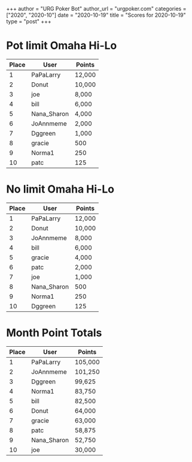 +++
author = "URG Poker Bot"
author_url = "urgpoker.com"
categories = ["2020", "2020-10"]
date = "2020-10-19"
title = "Scores for 2020-10-19"
type = "post"
+++
# Pot limit Omaha Hi-Lo

| Place | User | Points |
|-------|------|--------|
| 1 | PaPaLarry | 12,000 |
| 2 | Donut | 10,000 |
| 3 | joe | 8,000 |
| 4 | bill | 6,000 |
| 5 | Nana_Sharon | 4,000 |
| 6 | JoAnnmeme | 2,000 |
| 7 | Dggreen | 1,000 |
| 8 | gracie | 500 |
| 9 | Norma1 | 250 |
| 10 | patc | 125 |

# No limit Omaha Hi-Lo

| Place | User | Points |
|-------|------|--------|
| 1 | PaPaLarry | 12,000 |
| 2 | Donut | 10,000 |
| 3 | JoAnnmeme | 8,000 |
| 4 | bill | 6,000 |
| 5 | gracie | 4,000 |
| 6 | patc | 2,000 |
| 7 | joe | 1,000 |
| 8 | Nana_Sharon | 500 |
| 9 | Norma1 | 250 |
| 10 | Dggreen | 125 |

# Month Point Totals

| Place | User | Points |
|-------|------|--------|
| 1 | PaPaLarry | 105,000 |
| 2 | JoAnnmeme | 101,250 |
| 3 | Dggreen | 99,625 |
| 4 | Norma1 | 83,750 |
| 5 | bill | 82,500 |
| 6 | Donut | 64,000 |
| 7 | gracie | 63,000 |
| 8 | patc | 58,875 |
| 9 | Nana_Sharon | 52,750 |
| 10 | joe | 30,000 |
